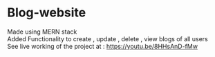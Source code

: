 # Blog-website<br>
Made using MERN stack <br>
Added Functionality to create , update , delete , view blogs of all users <br>
See live working of the project at : https://youtu.be/8HHsAnD-fMw 
